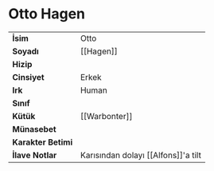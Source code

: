 # Otto Hagen  
|  |  |  
|---|---|  
| **İsim** | Otto |  
| **Soyadı** | [[Hagen]] |  
| **Hizip** |  |  
| **Cinsiyet** | Erkek |  
| **Irk** | Human |  
| **Sınıf** |  |  
| **Kütük** | [[Warbonter]] |  
| **Münasebet** |  |  
| **Karakter Betimi** |  |  
| **İlave Notlar** | Karısından dolayı [[Alfons]]'a tilt |  
